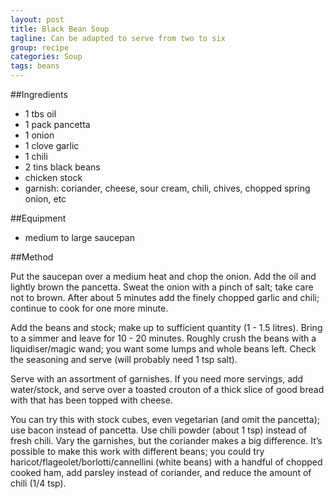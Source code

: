 ```yaml
---
layout: post
title: Black Bean Soup
tagline: Can be adapted to serve from two to six
group: recipe
categories: Soup
tags: beans
---
```


##Ingredients

- 1 tbs oil
- 1 pack pancetta
- 1 onion
- 1 clove garlic
- 1 chili
- 2 tins black beans
- chicken stock
- garnish: coriander, cheese, sour cream, chili, chives, chopped spring onion, etc

##Equipment

- medium to large saucepan

##Method

Put the saucepan over a medium heat and chop the onion.  Add the oil and lightly brown the pancetta.  Sweat the onion with a pinch of salt; take care not to brown.  After about 5 minutes add the finely chopped garlic and chili; continue to cook for one more minute.

Add the beans and stock; make up to sufficient quantity (1 - 1.5 litres).  Bring to a simmer and leave for 10 - 20 minutes.  Roughly crush the beans with a liquidiser/magic wand; you want some lumps and whole beans left.  Check the seasoning and serve (will probably need 1 tsp salt).

Serve with an assortment of garnishes.  If you need more servings, add water/stock, and serve over a toasted crouton of a thick slice of good bread with that has been topped with cheese.

You can try this with stock cubes, even vegetarian (and omit the pancetta); use bacon instead of pancetta.  Use chili powder (about 1 tsp) instead of fresh chili.  Vary the garnishes, but the coriander makes a big difference.  It’s possible to make this work with different beans; you could try haricot/flageolet/borlotti/cannellini (white beans) with a handful of chopped cooked ham, add parsley instead of coriander, and reduce the amount of chili (1/4 tsp).
